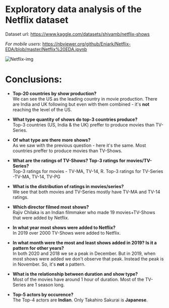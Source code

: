# Exploratory data analysis of the Netflix dataset

Dataset url:
https://www.kaggle.com/datasets/shivamb/netflix-shows

*For mobile users*:
https://nbviewer.org/github/Eniark/Netflix-EDA/blob/master/Netflix%20EDA.ipynb


![Netflix-img](https://user-images.githubusercontent.com/62321153/160923781-826dd99a-1a02-4758-b874-d5114b9cdc4e.png)


# Conclusions:
- **Top-20 countries by show production?** <br>
We can see the US as the leading country in movie production. There are India and UK following but even with them combined - it's **not** reaching the level of the US.


- **What type quantity of shows do top-3 countries produce?** <br>
Top-3 countries (US, India & the UK) preffer to produce movies than TV-Series. 


- **Of what type are there more shows?** <br>
As we saw with the previous question - here it's the same. Most countries preffer to produce movies than TV-Shows.


- **What are the ratings of TV-Shows? Top-3 ratings for movies/TV-Series?** <br>
Top-3 ratings for movies - TV-MA, TV-14, R. Top-3 ratings for TV-Series -TV-MA, TV-14, TV-PG  


- **What is the distribution of ratings in movies/series?** <br>
We see that both movies and TV-Series mostly have TV-MA and TV-14 ratings.


- **Which director filmed most shows?** <br>
Rajiv Chilaka is an Indian filmmaker who made 19 movies+TV-Shows that were added by Netflix.


- **In what year most shows were added to Netflix?** <br>
In 2019 over 2000 TV-Shows were added to Netflix.


- **In what month were the most and least shows added in 2019? Is it a pattern for other years?** <br>
In both 2020 and 2018 we se a peak in December. But in 2019, when most shows were added we don't observe that peak. Instead the peak is in November. So, it's **not** a pattern.


- **What is the relationship between duration and show type?** <br>
Most of the movies have around 1 hour of duration. Most of the TV-Series are 1 season long.


- **Top-5 actors by occurence?** <br>
The Top-4 actors are **Indian**. Only Takahiro Sakurai is **Japanese**.
